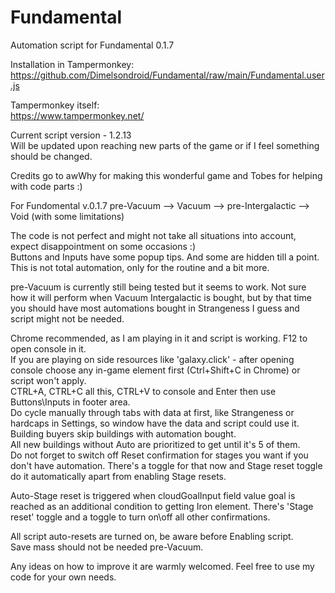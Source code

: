 # Fundamental
Automation script for Fundamental 0.1.7

Installation in Tampermonkey:\
https://github.com/Dimelsondroid/Fundamental/raw/main/Fundamental.user.js

Tampermonkey itself:\
https://www.tampermonkey.net/

Current script version - 1.2.13\
Will be updated upon reaching new parts of the game or if I feel something should be changed.

Credits go to awWhy for making this wonderful game and Tobes for helping with code parts :)

For Fundomental v.0.1.7 pre-Vacuum --> Vacuum --> pre-Intergalactic --> Void (with some limitations)

The code is not perfect and might not take all situations into account, expect disappointment on some occasions :)\
Buttons and Inputs have some popup tips. And some are hidden till a point.\
This is not total automation, only for the routine and a bit more.

pre-Vacuum is currently still being tested but it seems to work.
Not sure how it will perform when Vacuum Intergalactic is bought, but by that time you should have most automations bought in Strangeness I guess and script might not be needed.

Chrome recommended, as I am playing in it and script is working. F12 to open console in it.\
If you are playing on side resources like 'galaxy.click' - after opening console choose any in-game element first (Ctrl+Shift+C in Chrome) or script won't apply.\
CTRL+A, CTRL+C all this, CTRL+V to console and Enter then use Buttons\Inputs in footer area.\
Do cycle manually through tabs with data at first, like Strangeness or hardcaps in Settings, so window have the data and script could use it.\
Building buyers skip buildings with automation bought.\
All new buildings without Auto are prioritized to get until it's 5 of them.\
Do not forget to switch off Reset confirmation for stages you want if you don't have automation. There's a toggle for that now and Stage reset toggle do it automatically apart from enabling Stage resets.

Auto-Stage reset is triggered when cloudGoalInput field value goal is reached as an additional condition to getting Iron element.
There's 'Stage reset' toggle and a toggle to turn on\off all other confirmations.

All script auto-resets are turned on, be aware before Enabling script.\
Save mass should not be needed pre-Vacuum.

Any ideas on how to improve it are warmly welcomed. Feel free to use my code for your own needs.